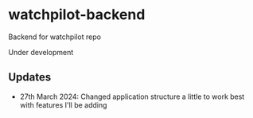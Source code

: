 # watchpilot-backend
Backend for watchpilot repo

Under development

## Updates
* 27th March 2024: Changed application structure a little to work best with features I'll be adding